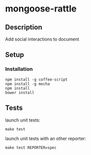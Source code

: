 # mongoose-rattle

## Description

Add social interactions to document

## Setup

### Installation

```
npm install -g coffee-script
npm install -g mocha
npm install
bower install
```

## Tests

launch unit tests:
```
make test
```

launch unit tests with an other reporter:
```
make test REPORTER=spec
```
